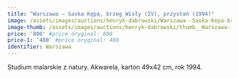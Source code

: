 ```yaml
---
title: "Warszawa – Saska Kępa, brzeg Wisły (IV), przystań (1994)"
image: /assets/images/auctions/henryk-dabrowski/Warszawa--Saska-Kepa-brzeg-Wisly-IV-przystan-1994.jpg
image-thumb: /assets/images/auctions/henryk-dabrowski/thumb__Warszawa--Saska-Kepa-brzeg-Wisly-IV-przystan-1994.jpg
price: '800' #price oryginal: 800
price-1: '400' #price oryginal: 400
identifier: Warszawa
---
```


Studium malarskie z natury. Akwarela, karton 49x42 cm, rok 1994.